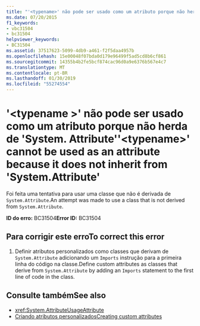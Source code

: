 ```yaml
---
title: "'<typename>' não pode ser usado como um atributo porque não herda de 'System. Attribute'"
ms.date: 07/20/2015
f1_keywords:
- vbc31504
- bc31504
helpviewer_keywords:
- BC31504
ms.assetid: 37517623-5099-4db9-a461-f2f5daa4957b
ms.openlocfilehash: 15e00048f07bda0d179e96499f5ad5cd8b6cf861
ms.sourcegitcommit: 14355b4b2fe5bcf874cac96d0a9e6376b567e4c7
ms.translationtype: MT
ms.contentlocale: pt-BR
ms.lasthandoff: 01/30/2019
ms.locfileid: "55274554"
---
```

# <a name="typename-cannot-be-used-as-an-attribute-because-it-does-not-inherit-from-systemattribute"></a><span data-ttu-id="ff01d-102">'\<typename >' não pode ser usado como um atributo porque não herda de 'System. Attribute'</span><span class="sxs-lookup"><span data-stu-id="ff01d-102">'\<typename>' cannot be used as an attribute because it does not inherit from 'System.Attribute'</span></span>
<span data-ttu-id="ff01d-103">Foi feita uma tentativa para usar uma classe que não é derivada de `System.Attribute`.</span><span class="sxs-lookup"><span data-stu-id="ff01d-103">An attempt was made to use a class that is not derived from `System.Attribute`.</span></span>  
  
 <span data-ttu-id="ff01d-104">**ID do erro:** BC31504</span><span class="sxs-lookup"><span data-stu-id="ff01d-104">**Error ID:** BC31504</span></span>  
  
## <a name="to-correct-this-error"></a><span data-ttu-id="ff01d-105">Para corrigir este erro</span><span class="sxs-lookup"><span data-stu-id="ff01d-105">To correct this error</span></span>  
  
1.  <span data-ttu-id="ff01d-106">Definir atributos personalizados como classes que derivam de `System.Attribute` adicionando um `Imports` instrução para a primeira linha do código na classe.</span><span class="sxs-lookup"><span data-stu-id="ff01d-106">Define custom attributes as classes that derive from `System.Attribute` by adding an `Imports` statement to the first line of code in the class.</span></span>  
  
## <a name="see-also"></a><span data-ttu-id="ff01d-107">Consulte também</span><span class="sxs-lookup"><span data-stu-id="ff01d-107">See also</span></span>
- <xref:System.AttributeUsageAttribute>
- [<span data-ttu-id="ff01d-108">Criando atributos personalizados</span><span class="sxs-lookup"><span data-stu-id="ff01d-108">Creating custom attributes</span></span>](~/docs/visual-basic/programming-guide/concepts/attributes/creating-custom-attributes.md)
